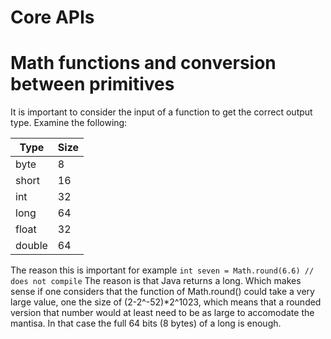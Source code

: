 # Core APIs 

# Math functions and conversion between primitives
It is important to consider the input of a function to get the correct output type. 
Examine the following: 

| Type     | Size |
| -------- | ---- |
|  byte    |  8   | 
|  short   |  16  | 
|  int     |  32  | 
|  long    |  64  | 
|  float   |  32  | 
|  double  |  64  |

The reason this is important for example 
`int seven = Math.round(6.6) // does not compile`
The reason is that Java returns a long. Which makes sense if one considers that the function of Math.round() could take a very large value, one the size of (2-2^-52)*2^1023, which means that a rounded version that number would at least need to be as large to accomodate the mantisa. In that case the full 64 bits (8 bytes) of a long is enough. 

